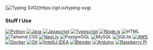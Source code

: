 [![Typing 
SVG](https://readme-typing-svg.demolab.com?font=JetBrains+Mono&size=29&duration=3000&pause=1000&color=FFFFFF&center=true&vCenter=true&repeat=false&width=435&lines=Heya!+My+name+is+vian.)](https://git.io/typing-svg)

### Stuff I Use

[![Python](https://img.shields.io/badge/-Python-141414?style=flat&logo=python)](https://www.python.org/)
[![Java](https://img.shields.io/badge/-Java-141414?style=flat&logo=openjdk)](https://adoptium.net/)
[![Javascript](https://img.shields.io/badge/-Javascript-141414?style=flat&logo=javascript)](https://www.javascript.com/)
[![Typescript](https://img.shields.io/badge/-Typescript-141414?style=flat&logo=typescript)](https://www.typescriptlang.org/)
[![Node.js](https://img.shields.io/badge/-Node.js-141414?style=flat&logo=nodedotjs)](https://nodejs.org/)
![HTML](https://img.shields.io/badge/-HTML-141414?style=flat&logo=html5)
![Tailwind CSS](https://img.shields.io/badge/-Tailwind%20CSS-141414?style=flat&logo=tailwindcss)
[![Next.js](https://img.shields.io/badge/-Next.js-141414?style=flat&logo=next.js)](https://nextjs.org/)
![PostgreSQL](https://img.shields.io/badge/-PostgreSQL-141414?style=flat&logo=postgresql)
![MySQL](https://img.shields.io/badge/-MySQL-141414?style=flat&logo=mysql)
![SQLite](https://img.shields.io/badge/-SQLite-141414?style=flat&logo=sqlite)
[![AWS](https://img.shields.io/badge/-Amazon%20Web%20Services-141414?style=flat&logo=amazonwebservices)](https://aws.amazon.com/)
[![Docker](https://img.shields.io/badge/-Docker-141414?style=flat&logo=docker)](https://www.docker.com/)
[![Git](https://img.shields.io/badge/-Git-141414?style=flat&logo=git)](https://git-scm.com/)
[![IntelliJ IDEA](https://img.shields.io/badge/-IntelliJ%20IDEA-141414?style=flat&logo=intellijidea)](https://www.jetbrains.com/idea/)
[![Blender](https://img.shields.io/badge/-Blender-141414?style=flat&logo=blender)](https://www.blender.org/)
[![Arduino](https://img.shields.io/badge/-Arduino-141414?style=flat&logo=arduino)](https://www.arduino.cc/)
[![Raspberry Pi](https://img.shields.io/badge/-Raspberry%20Pi-141414?style=flat&logo=raspberrypi)](https://www.raspberrypi.org/)
